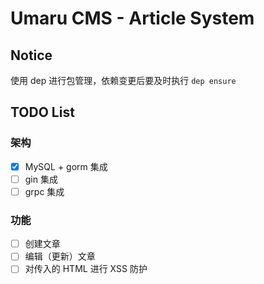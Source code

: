 # Umaru CMS - Article System

## Notice

使用 dep 进行包管理，依赖变更后要及时执行 `dep ensure`

## TODO List

### 架构

* [x] MySQL + gorm 集成
* [ ] gin 集成
* [ ] grpc 集成

### 功能

* [ ] 创建文章
* [ ] 编辑（更新）文章
* [ ] 对传入的 HTML 进行 XSS 防护
